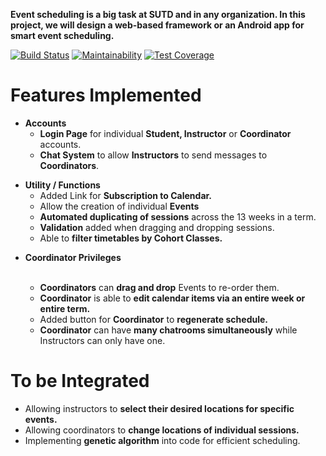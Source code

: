 <b>Event scheduling is a big task at SUTD and in any organization. In this project, we will design a web-based framework or an Android app for smart event scheduling.</b>

[![Build Status](https://travis-ci.org/causztic/smart-events.svg?branch=master)](https://travis-ci.org/causztic/smart-events)
[![Maintainability](https://api.codeclimate.com/v1/badges/517471ecad1083fbb8b6/maintainability)](https://codeclimate.com/github/causztic/smart-events/maintainability)
[![Test Coverage](https://api.codeclimate.com/v1/badges/517471ecad1083fbb8b6/test_coverage)](https://codeclimate.com/github/causztic/smart-events/test_coverage)

<h1>Features Implemented</h1>
<ul>
  <li> <b>Accounts</b>
  <ul>
    <li> <b>Login Page</b> for individual <b>Student, Instructor</b> or <b>Coordinator</b> accounts.</li>
    <li> <b>Chat System</b> to allow <b>Instructors</b> to send messages to <b>Coordinators</b>. </li>
   </ul>
  <p>
  <li><b>Utility / Functions</b>
  <ul>
  <li> Added Link for <b>Subscription to Calendar.</b> </li>
  <li> Allow the creation of individual <b>Events</b></li>
  <li> <b>Automated duplicating of sessions</b> across the 13 weeks in a term. </li>
  <li> <b>Validation</b> added when dragging and dropping sessions. </li>
  <li> Able to <b>filter timetables by Cohort Classes.</b> </li>
    </ul></p>

  <li> <b>Coordinator Privileges</b></li>
  <ul>
  <li> <b>Coordinators</b> can <b>drag and drop</b> Events to re-order them. </li> 
    <li> <b>Coordinator</b> is able to <b>edit calendar items via an entire week or entire term.</b> </li>
    <li> Added button for <b>Coordinator</b> to <b>regenerate schedule.</b> </li>
    <li> <b>Coordinator</b> can have <b>many chatrooms simultaneously</b> while Instructors can only have one.</li>
    </ul>
</ul>

<h1>To be Integrated</h1>
<ul>
<li> Allowing instructors to <b>select their desired locations for specific events.</b></li>
<li> Allowing coordinators to <b>change locations of individual sessions.</b></li>
<li> Implementing <b>genetic algorithm</b> into code for efficient scheduling. </li>
</ul>

